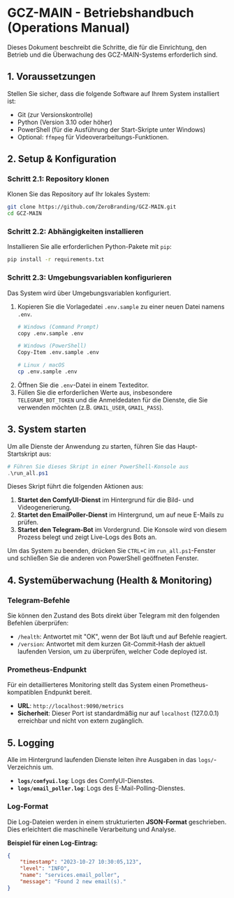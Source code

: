 # GCZ-MAIN - Betriebshandbuch (Operations Manual)

Dieses Dokument beschreibt die Schritte, die für die Einrichtung, den Betrieb und die Überwachung des GCZ-MAIN-Systems erforderlich sind.

## 1. Voraussetzungen

Stellen Sie sicher, dass die folgende Software auf Ihrem System installiert ist:
-   Git (zur Versionskontrolle)
-   Python (Version 3.10 oder höher)
-   PowerShell (für die Ausführung der Start-Skripte unter Windows)
-   Optional: `ffmpeg` für Videoverarbeitungs-Funktionen.

## 2. Setup & Konfiguration

### Schritt 2.1: Repository klonen

Klonen Sie das Repository auf Ihr lokales System:
```bash
git clone https://github.com/ZeroBranding/GCZ-MAIN.git
cd GCZ-MAIN
```

### Schritt 2.2: Abhängigkeiten installieren

Installieren Sie alle erforderlichen Python-Pakete mit `pip`:
```bash
pip install -r requirements.txt
```

### Schritt 2.3: Umgebungsvariablen konfigurieren

Das System wird über Umgebungsvariablen konfiguriert.
1.  Kopieren Sie die Vorlagedatei `.env.sample` zu einer neuen Datei namens `.env`.
    ```bash
    # Windows (Command Prompt)
    copy .env.sample .env

    # Windows (PowerShell)
    Copy-Item .env.sample .env

    # Linux / macOS
    cp .env.sample .env
    ```
2.  Öffnen Sie die `.env`-Datei in einem Texteditor.
3.  Füllen Sie die erforderlichen Werte aus, insbesondere `TELEGRAM_BOT_TOKEN` und die Anmeldedaten für die Dienste, die Sie verwenden möchten (z.B. `GMAIL_USER`, `GMAIL_PASS`).

## 3. System starten

Um alle Dienste der Anwendung zu starten, führen Sie das Haupt-Startskript aus:
```powershell
# Führen Sie dieses Skript in einer PowerShell-Konsole aus
.\run_all.ps1
```
Dieses Skript führt die folgenden Aktionen aus:
1.  **Startet den ComfyUI-Dienst** im Hintergrund für die Bild- und Videogenerierung.
2.  **Startet den EmailPoller-Dienst** im Hintergrund, um auf neue E-Mails zu prüfen.
3.  **Startet den Telegram-Bot** im Vordergrund. Die Konsole wird von diesem Prozess belegt und zeigt Live-Logs des Bots an.

Um das System zu beenden, drücken Sie `CTRL+C` im `run_all.ps1`-Fenster und schließen Sie die anderen von PowerShell geöffneten Fenster.

## 4. Systemüberwachung (Health & Monitoring)

### Telegram-Befehle

Sie können den Zustand des Bots direkt über Telegram mit den folgenden Befehlen überprüfen:
-   `/health`: Antwortet mit "OK", wenn der Bot läuft und auf Befehle reagiert.
-   `/version`: Antwortet mit dem kurzen Git-Commit-Hash der aktuell laufenden Version, um zu überprüfen, welcher Code deployed ist.

### Prometheus-Endpunkt

Für ein detaillierteres Monitoring stellt das System einen Prometheus-kompatiblen Endpunkt bereit.
-   **URL**: `http://localhost:9090/metrics`
-   **Sicherheit**: Dieser Port ist standardmäßig nur auf `localhost` (127.0.0.1) erreichbar und nicht von extern zugänglich.

## 5. Logging

Alle im Hintergrund laufenden Dienste leiten ihre Ausgaben in das `logs/`-Verzeichnis um.
-   **`logs/comfyui.log`**: Logs des ComfyUI-Dienstes.
-   **`logs/email_poller.log`**: Logs des E-Mail-Polling-Dienstes.

### Log-Format

Die Log-Dateien werden in einem strukturierten **JSON-Format** geschrieben. Dies erleichtert die maschinelle Verarbeitung und Analyse.

**Beispiel für einen Log-Eintrag:**
```json
{
    "timestamp": "2023-10-27 10:30:05,123",
    "level": "INFO",
    "name": "services.email_poller",
    "message": "Found 2 new email(s)."
}
```
